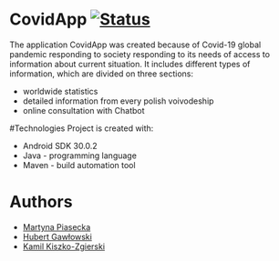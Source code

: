 # CovidApp    [![Status](https://img.shields.io/badge/status-finished-success.svg)]()
The application CovidApp was created because of Covid-19 global pandemic responding to society responding to its needs of access to information about current situation. It includes different types of information, which are divided on three sections:
* worldwide statistics
* detailed information from every polish voivodeship 
* online consultation with Chatbot

#Technologies
Project is created with:
* Android SDK 30.0.2
* Java - programming language
* Maven - build automation tool

# Authors
<ul>
  <li><a href="https://github.com/MartynaCys">Martyna Piasecka</a></li>
  <li><a href="https://github.com/hubertgaw">Hubert Gawłowski</a></li>
  <li><a href="https://github.com/KiszczixIsCoding">Kamil Kiszko-Zgierski</a></li>


